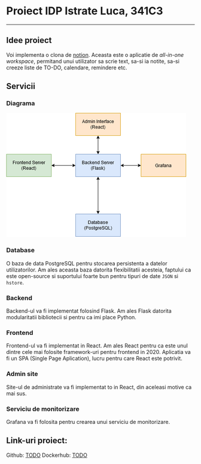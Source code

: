 # Proiect IDP Istrate Luca, 341C3

---

## Idee proiect

Voi implementa o clona de [notion](notion.so). Aceasta este o aplicatie
de _all-in-one workspace_, permitand unui utilizator sa scrie text, sa-si
ia notite, sa-si creeze liste de TO-DO, calendare, remindere etc.


## Servicii

### Diagrama

![diagrama servicii](services.png)

### Database

O baza de data PostgreSQL pentru stocarea persistenta a datelor utilizatorilor.
Am ales aceasta baza datorita flexibilitatii acesteia, faptului ca este open-source
si suportului foarte bun pentru tipuri de date `JSON` si `hstore`.

### Backend

Backend-ul va fi implementat folosind Flask. Am ales Flask datorita modularitatii
bibliotecii si pentru ca imi place Python.

### Frontend

Frontend-ul va fi implementat in React. Am ales React pentru ca este unul dintre
cele mai folosite framework-uri pentru frontend in 2020. Aplicatia va fi un SPA
(Single Page Aplication), lucru pentru care React este potrivit.

### Admin site

Site-ul de administrate va fi implementat to in React, din aceleasi motive ca mai sus.

### Serviciu de monitorizare

Grafana va fi folosita pentru crearea unui serviciu de monitorizare.


## Link-uri proiect:

Github: [TODO](example.com)
Dockerhub: [TODO](example.com)
